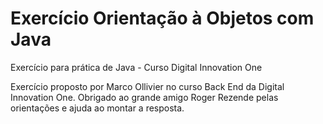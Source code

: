 # Exercício Orientação à Objetos com Java
Exercício para prática de Java - Curso Digital Innovation One

Exercício proposto por Marco Ollivier no curso Back End da Digital Innovation One. Obrigado ao grande amigo Roger Rezende pelas orientações e ajuda ao montar a resposta.
